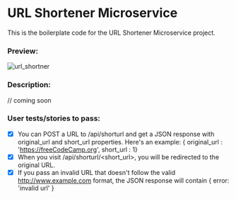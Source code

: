# URL Shortener Microservice

This is the boilerplate code for the URL Shortener Microservice project.

### Preview:

![url_shortner](https://github.com/Kutz-Dag/url_shortener/assets/100941428/f18cc698-e981-4800-8dcd-d276520f9369)

### Description:

// coming soon

### User tests/stories to pass:

- [x] You can POST a URL to /api/shorturl and get a JSON response with original_url and short_url properties. Here's an example: { original_url : 'https://freeCodeCamp.org', short_url : 1}
- [x] When you visit /api/shorturl/<short_url>, you will be redirected to the original URL.
- [x] If you pass an invalid URL that doesn't follow the valid http://www.example.com format, the JSON response will contain { error: 'invalid url' }
